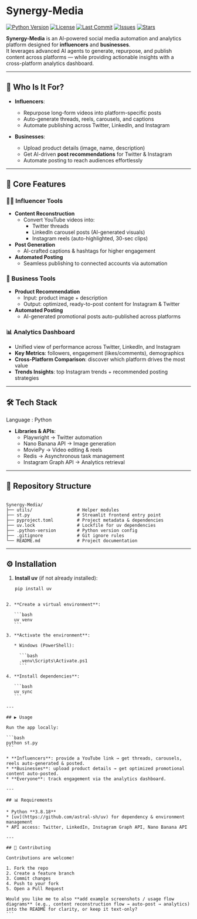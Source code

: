 # Synergy-Media

[![Python Version](https://img.shields.io/badge/python-3.8.18-blue.svg)](https://www.python.org/downloads/release/python-3818/)
[![License](https://img.shields.io/github/license/Kathir-03/Synergy-Media)](LICENSE)
[![Last Commit](https://img.shields.io/github/last-commit/Kathir-03/Synergy-Media)](https://github.com/Kathir-03/Synergy-Media/commits/main)
[![Issues](https://img.shields.io/github/issues/Kathir-03/Synergy-Media)](https://github.com/Kathir-03/Synergy-Media/issues)
[![Stars](https://img.shields.io/github/stars/Kathir-03/Synergy-Media?style=social)](https://github.com/Kathir-03/Synergy-Media/stargazers)

**Synergy-Media** is an AI-powered social media automation and analytics platform designed for **influencers** and **businesses**.  
It leverages advanced AI agents to generate, repurpose, and publish content across platforms — while providing actionable insights with a cross-platform analytics dashboard.

---

## 🎯 Who Is It For?

- **Influencers**:  
  - Repurpose long-form videos into platform-specific posts  
  - Auto-generate threads, reels, carousels, and captions  
  - Automate publishing across Twitter, LinkedIn, and Instagram  

- **Businesses**:  
  - Upload product details (image, name, description)  
  - Get AI-driven **post recommendations** for Twitter & Instagram  
  - Automate posting to reach audiences effortlessly  

---

## 🚀 Core Features

### 👩‍🎤 Influencer Tools
- **Content Reconstruction**  
  - Convert YouTube videos into:  
    - Twitter threads  
    - LinkedIn carousel posts (AI-generated visuals)  
    - Instagram reels (auto-highlighted, 30-sec clips)  
- **Post Generation**  
  - AI-crafted captions & hashtags for higher engagement  
- **Automated Posting**  
  - Seamless publishing to connected accounts via automation  

### 🏢 Business Tools
- **Product Recommendation**  
  - Input: product image + description  
  - Output: optimized, ready-to-post content for Instagram & Twitter  
- **Automated Posting**  
  - AI-generated promotional posts auto-published across platforms  

### 📊 Analytics Dashboard
- Unified view of performance across Twitter, LinkedIn, and Instagram  
- **Key Metrics**: followers, engagement (likes/comments), demographics  
- **Cross-Platform Comparison**: discover which platform drives the most value  
- **Trends Insights**: top Instagram trends + recommended posting strategies  

---

## 🛠️ Tech Stack

Language : Python
- **Libraries & APIs**:  
  - Playwright → Twitter automation  
  - Nano Banana API → Image generation  
  - MoviePy → Video editing & reels  
  - Redis → Asynchronous task management  
  - Instagram Graph API → Analytics retrieval  

---

## 📂 Repository Structure

```

Synergy-Media/
├── utils/                 # Helper modules
├── st.py                  # Streamlit frontend entry point
├── pyproject.toml         # Project metadata & dependencies
├── uv.lock                # Lockfile for uv dependencies
├── .python-version        # Python version config
├── .gitignore             # Git ignore rules
└── README.md              # Project documentation

````

---

## ⚙️ Installation

1. **Install uv** (if not already installed):  
   ```bash
   pip install uv
````

2. **Create a virtual environment**:

   ```bash
   uv venv
   ```

3. **Activate the environment**:

   * Windows (PowerShell):

     ```bash
     .venv\Scripts\Activate.ps1
     ```

4. **Install dependencies**:

   ```bash
   uv sync
   ```

---

## ▶️ Usage

Run the app locally:

```bash
python st.py
```

* **Influencers**: provide a YouTube link → get threads, carousels, reels auto-generated & posted.
* **Businesses**: upload product details → get optimized promotional content auto-posted.
* **Everyone**: track engagement via the analytics dashboard.

---

## 📊 Requirements

* Python **3.8.18**
* [uv](https://github.com/astral-sh/uv) for dependency & environment management
* API access: Twitter, LinkedIn, Instagram Graph API, Nano Banana API

---

## 🤝 Contributing

Contributions are welcome!

1. Fork the repo
2. Create a feature branch
3. Commit changes
4. Push to your fork
5. Open a Pull Request

Would you like me to also **add example screenshots / usage flow diagrams** (e.g., content reconstruction flow → auto-post → analytics) into the README for clarity, or keep it text-only?
```
